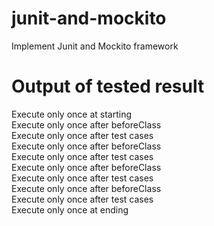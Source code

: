 # junit-and-mockito
Implement Junit and Mockito framework

# Output of tested result

Execute only once at starting <br>
Execute only once after beforeClass <br>
Execute only once after test cases <br>
Execute only once after beforeClass <br>
Execute only once after test cases <br>
Execute only once after beforeClass <br>
Execute only once after test cases <br>
Execute only once after beforeClass <br>
Execute only once after test cases <br>
Execute only once at ending
